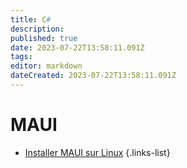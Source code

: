 ```yaml
---
title: C#
description: 
published: true
date: 2023-07-22T13:58:11.091Z
tags: 
editor: markdown
dateCreated: 2023-07-22T13:58:11.091Z
---
```


# MAUI
- [Installer MAUI sur Linux](/CSharp/Installation-MAUI-Linux)
{.links-list}